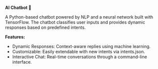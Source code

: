 **AI Chatbot 🤖**

A Python-based chatbot powered by NLP and a neural network built with TensorFlow. The chatbot classifies user inputs and provides dynamic responses based on predefined intents.

**Features:**   
- Dynamic Responses: Context-aware replies using machine learning.
- Customizable: Easily extendable with new intents via intents.json.
- Interactive Chat: Real-time conversations through a command-line interface.
